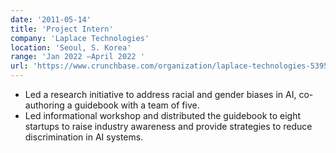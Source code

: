 ```yaml
---
date: '2011-05-14'
title: 'Project Intern'
company: 'Laplace Technologies'
location: 'Seoul, S. Korea'
range: 'Jan 2022 –April 2022 '
url: 'https://www.crunchbase.com/organization/laplace-technologies-5395'
---
```


- Led a research initiative to address racial and gender biases in AI, co-authoring a guidebook with a team of five.
- Led informational workshop and distributed the guidebook to eight startups to raise industry awareness and provide strategies to reduce discrimination in AI systems.
